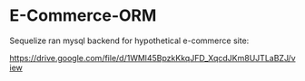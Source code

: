 # E-Commerce-ORM

Sequelize ran mysql backend for hypothetical e-commerce site:

https://drive.google.com/file/d/1WMl45BpzkKkqJFD_XqcdJKm8UJTLaBZJ/view
